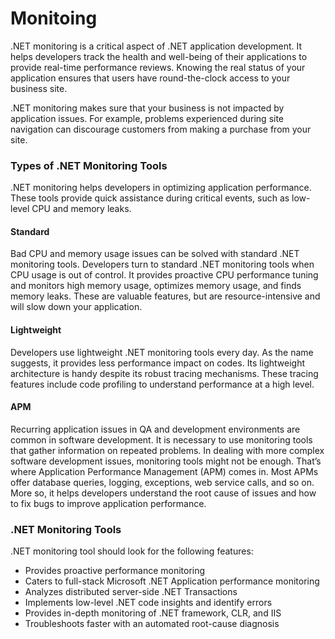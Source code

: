 # Monitoing
.NET monitoring is a critical aspect of .NET application development. It helps developers track the health and well-being of their applications to provide real-time performance reviews. Knowing the real status of your application ensures that users have round-the-clock access to your business site. 

.NET monitoring makes sure that your business is not impacted by application issues. For example, problems experienced during site navigation can discourage customers from making a purchase from your site. 

### Types of .NET Monitoring Tools
.NET monitoring helps developers in optimizing application performance. These tools provide quick assistance during critical events, such as low-level CPU and memory leaks.

#### Standard
Bad CPU and memory usage issues can be solved with standard .NET monitoring tools. Developers turn to standard .NET monitoring tools when CPU usage is out of control. It provides proactive CPU performance tuning and monitors high memory usage, optimizes memory usage, and finds memory leaks. 
These are valuable features, but are resource-intensive and will slow down your application.

#### Lightweight
Developers use lightweight .NET monitoring tools every day. As the name suggests, it provides less performance impact on codes. Its lightweight architecture is handy despite its robust tracing mechanisms. These tracing features include code profiling to understand performance at a high level.

#### APM
Recurring application issues in QA and development environments are common in software development. It is necessary to use monitoring tools that gather information on repeated problems. 
In dealing with more complex software development issues, monitoring tools might not be enough. That’s where Application Performance Management (APM) comes in. Most APMs offer database queries, logging, exceptions, web service calls, and so on. More so, it helps developers understand the root cause of issues and how to fix bugs to improve application performance.

### .NET Monitoring Tools
.NET monitoring tool should look for the following features:
- Provides proactive performance monitoring
- Caters to full-stack Microsoft .NET Application performance monitoring
- Analyzes distributed server-side .NET Transactions
- Implements low-level .NET code insights and identify errors
- Provides in-depth monitoring of .NET framework, CLR, and IIS
- Troubleshoots faster with an automated root-cause diagnosis
